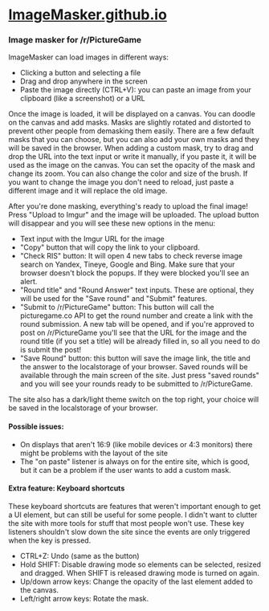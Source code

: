 # [ImageMasker.github.io](https://imageMasker.github.io)

### Image masker for /r/PictureGame

ImageMasker can load images in different ways:
* Clicking a button and selecting a file
* Drag and drop anywhere in the screen
* Paste the image directly (CTRL+V): you can paste an image from your clipboard (like a screenshot) or a URL

Once the image is loaded, it will be displayed on a canvas. You can doodle on the canvas and add masks.
Masks are slightly rotated and distorted to prevent other people from demasking them easily.
There are a few default masks that you can choose, but you can also add your own masks and they will be saved in the browser. When adding a custom mask, try to drag and drop the URL into the text input or write it manually, if you paste it, it will be used as the image on the canvas.
You can set the opacity of the mask and change its zoom. You can also change the color and size of the brush.
If you want to change the image you don't need to reload, just paste a different image and it will replace the old image.

After you're done masking, everything's ready to upload the final image! Press "Upload to Imgur" and the image will be uploaded. The upload button will disappear and you will see these new options in the menu:
* Text input with the Imgur URL for the image
* "Copy" button that will copy the link to your clipboard.
* "Check RIS" button: It will open 4 new tabs to check reverse image search on Yandex, Tineye, Google and Bing. Make sure that your browser doesn't block the popups. If they were blocked you'll see an alert.
* "Round title" and "Round Answer" text inputs. These are optional, they will be used for the "Save round" and "Submit" features.
* "Submit to /r/PictureGame" button: This button will call the picturegame.co API to get the round number and create a link with the round submission. A new tab will be opened, and if you're approved to post on /r/PictureGame you'll see that the URL for the image and the round title (if you set a title) will be already filled in, so all you need to do is submit the post!
* "Save Round" button: this button will save the image link, the title and the answer to the localstorage of your browser. Saved rounds will be available through the main screen of the site. Just press "saved rounds" and you will see your rounds ready to be submitted to /r/PictureGame.

The site also has a dark/light theme switch on the top right, your choice will be saved in the localstorage of your browser.


#### Possible issues:
* On displays that aren't 16:9 (like mobile devices or 4:3 monitors) there might be problems with the layout of the site
* The "on paste" listener is always on for the entire site, which is good, but it can be a problem if the user wants to add a custom mask. 

#### Extra feature: Keyboard shortcuts
These keyboard shortcuts are features that weren't important enough to get a UI element, but can still be useful for some people. I didn't want to clutter the site with more tools for stuff that most people won't use. These key listeners shouldn't slow down the site since the events are only triggered when the key is pressed.
* CTRL+Z: Undo (same as the button)
* Hold SHIFT: Disable drawing mode so elements can be selected, resized and dragged. When SHIFT is released drawing mode is turned on again.
* Up/down arrow keys: Change the opacity of the last element added to the canvas.
* Left/right arrow keys: Rotate the mask.